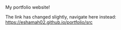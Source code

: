 My portfolio website!

The link has changed slightly, navigate here instead: https://eshamah02.github.io/portfolio/src
